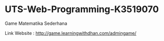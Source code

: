 # UTS-Web-Programming-K3519070
Game Matematika Sederhana

Link Website : http://game.learningwithdhan.com/admingame/

